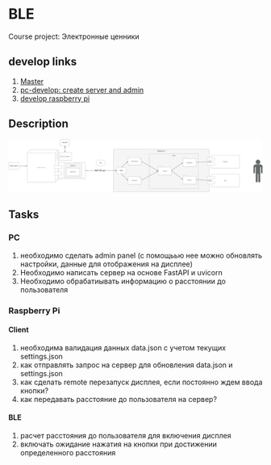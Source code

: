 # BLE
Course project: Электронные ценники

## develop links
1. [Master](https://github.com/Dmitriy1594/iBeacon)
1. [pc-develop: create server and admin](https://github.com/Dmitriy1594/iBeacon/tree/pc-develop)
1. [develop raspberry pi](https://github.com/Dmitriy1594/iBeacon/tree/develop_raspberry_pi)

## Description

![Server-client](./docs/PC_server_PI_client.jpg)

## Tasks

### PC
1. необходимо сделать admin panel (с помощьью нее можно обновлять настройки, данные для отображения на дисплее)
1. Необходимо написать сервер на основе FastAPI и uvicorn
1. Необходимо обрабатиывать информацию о расстоянии до пользователя

### Raspberry Pi

#### Client 
1. необходима валидация данных data.json с учетом текущих settings.json
1. как отправлять запрос на сервер для обновления data.json и settings.json
1. как сделать remote перезапуск дисплея, если постоянно ждем ввода кнопки?
1. как передавать расстояние до пользователя на сервер?
#### BLE
1. расчет расстояния до пользователя для включения дисплея
1. включать ожидание нажатия на кнопки при достижении определенного расстояния


